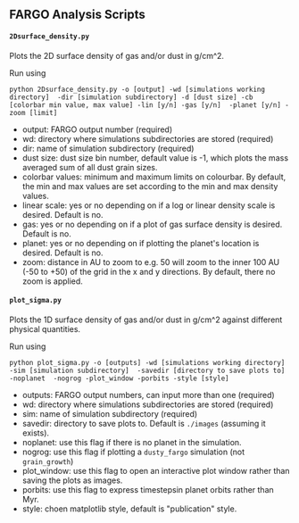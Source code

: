 ## FARGO Analysis Scripts
#### `2Dsurface_density.py`

Plots the 2D surface density of gas and/or dust in g/cm^2.

Run using 
```
python 2Dsurface_density.py -o [output] -wd [simulations working directory]  -dir [simulation subdirectory] -d [dust size] -cb [colorbar min value, max value] -lin [y/n] -gas [y/n]  -planet [y/n] -zoom [limit]
```

- output: FARGO output number (required)
- wd: directory where simulations subdirectories are stored (required)
- dir: name  of  simulation  subdirectory (required)
- dust size: dust size bin number, default value is -1, which plots the mass averaged sum of all dust grain sizes. 
- colorbar values: minimum and maximum limits on colourbar. By default, the min and  max values are set according to the min and  max density values.
- linear scale: yes or no depending on if  a  log or linear density  scale is desired. Default is no.
- gas: yes  or no depending  on  if a plot of  gas surface density is  desired. Default is no.
- planet: yes or no depending on if plotting the planet's location is  desired. Default is no.
- zoom: distance in AU to zoom  to e.g. 50 will zoom to the inner 100 AU (-50  to +50) of the grid in  the x and y directions. By default, there no  zoom is applied. 


#### `plot_sigma.py`

Plots the 1D surface density of gas and/or dust in g/cm^2 against different physical quantities.

Run using  
```
python plot_sigma.py -o [outputs] -wd [simulations working directory] -sim [simulation subdirectory]  -savedir [directory to save plots to] -noplanet  -nogrog -plot_window -porbits -style [style]
```

- outputs: FARGO output numbers, can  input more than one (required)
- wd: directory where simulations subdirectories are stored (required)
- sim: name  of  simulation  subdirectory (required)
- savedir: directory to save plots to. Default is `./images` (assuming it exists).
- noplanet: use this flag if there is no planet in the simulation.
- nogrog:  use this  flag if plotting a `dusty_fargo` simulation (not `grain_growth`)
- plot_window: use this  flag to open an interactive  plot window rather than saving  the plots as images.
- porbits:  use this flag to express timestepsin planet orbits rather than Myr.
- style: choen  matplotlib style, default is "publication" style.

